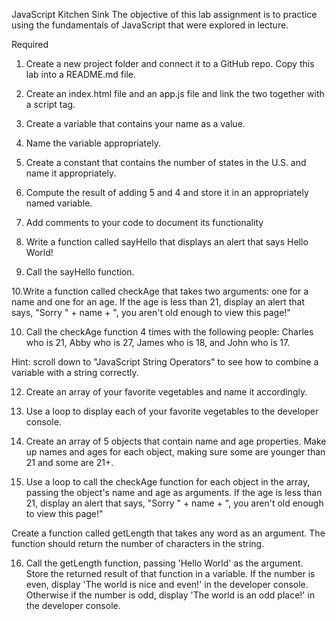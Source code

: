 JavaScript Kitchen Sink
The objective of this lab assignment is to practice using the fundamentals of JavaScript that were explored in lecture.

Required

1. Create a new project folder and connect it to a GitHub repo. Copy this lab into a README.md file.

2. Create an index.html file and an app.js file and link the two together with a script tag.

3. Create a variable that contains your name as a value.

4. Name the variable appropriately.

5. Create a constant that contains the number of states in the U.S. and name it appropriately.

6. Compute the result of adding 5 and 4 and store it in an appropriately named variable.

7. Add comments to your code to document its functionality

8. Write a function called sayHello that displays an alert that says Hello World!

9. Call the sayHello function.

10.Write a function called checkAge that takes two arguments: one for a name and one for an age. If the age is less than 21, display an alert that says, "Sorry " + name + ", you aren't old enough to view this page!"

10. Call the checkAge function 4 times with the following people: Charles who is 21, Abby who is 27, James who is 18, and John who is 17.

Hint: scroll down to "JavaScript String Operators" to see how to combine a variable with a string correctly.

12. Create an array of your favorite vegetables and name it accordingly.

13. Use a loop to display each of your favorite vegetables to the developer console.

14. Create an array of 5 objects that contain name and age properties. Make up names and ages for each object, making sure some are younger than 21 and some are 21+.

15. Use a loop to call the checkAge function for each object in the array, passing the object's name and age as arguments. If the age is less than 21, display an alert that says, "Sorry " + name + ", you aren't old enough to view this page!"

Create a function called getLength that takes any word as an argument. The function should return the number of characters in the string.

16. Call the getLength function, passing 'Hello World' as the argument. Store the returned result of that function in a variable. If the number is even, display 'The world is nice and even!' in the developer console. Otherwise if the number is odd, display 'The world is an odd place!' in the developer console.

